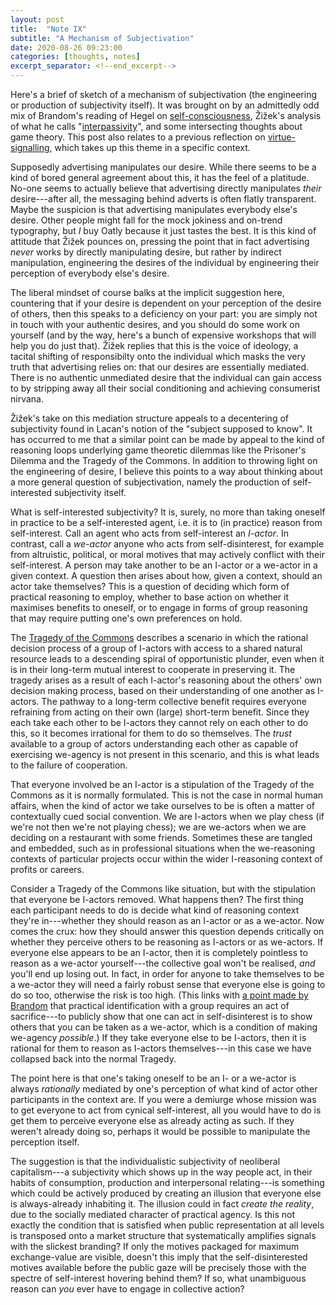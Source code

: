 ```yaml
---
layout: post
title:  "Note IX"
subtitle: "A Mechanism of Subjectivation"
date: 2020-08-26 09:23:00
categories: [thoughts, notes]
excerpt_separator: <!--end_excerpt-->
---
```


Here's a brief of sketch of a mechanism of subjectivation (the engineering or production of subjectivity itself). It was brought on by an admittedly odd mix of Brandom's reading of Hegel on [self-consciousness]({{site.baseurl}}/2020/07/31/brandom-recognition.html), Žižek's analysis of what he calls "[interpassivity]({{site.baseurl}}/assets/pdf/zizek-interpassive.pdf)", and some intersecting thoughts about game theory. This post also relates to a previous reflection on [virtue-signalling]({{site.baseurl}}/2020/06/10/virtue-signalling.html), which takes up this theme in a specific context.

Supposedly advertising manipulates our desire. While there seems to be a kind of bored general agreement about this, it has the feel of a platitude. No-one seems to actually believe that advertising directly manipulates _their_ desire---after all, the messaging behind adverts is often flatly transparent. Maybe the suspicion is that advertising manipulates everybody else's desire. Other people might fall for the mock jokiness and on-trend typography, but _I_ buy Oatly because it just tastes the best. It is this kind of attitude that Žižek pounces on, pressing the point that in fact advertising _never_ works by directly manipulating desire, but rather by indirect manipulation, engineering the desires of the individual by engineering their perception of everybody else's desire.

The liberal mindset of course balks at the implicit suggestion here, countering that if your desire is dependent on your perception of the desire of others, then this speaks to a deficiency on your part: you are simply not in touch with your authentic desires, and you should do some work on yourself (and by the way, here's a bunch of expensive workshops that will help you do just that). Žižek replies that this is the voice of ideology, a tacital shifting of responsibilty onto the individual which masks the very truth that advertising relies on: that our desires are essentially mediated. There is no authentic unmediated desire that the individual can gain access to by stripping away all their social conditioning and achieving consumerist nirvana.

Žižek's take on this mediation structure appeals to a decentering of subjectivity found in Lacan's notion of the "subject supposed to know". It has occurred to me that a similar point can be made by appeal to the kind of reasoning loops underlying game theoretic dilemmas like the Prisoner's Dilemma and the Tragedy of the Commons. In addition to throwing light on the engineering of desire, I believe this points to a way about thinking about a more general question of subjectivation, namely the production of self-interested subjectivity itself.

<!--end_excerpt-->

What is self-interested subjectivity? It is, surely, no more than taking oneself in practice to be a self-interested agent, i.e. it is to (in practice) reason from self-interest. Call an agent who acts from self-interest an _I-actor_. In contrast, call a _we-actor_ anyone who acts from self-disinterest, for example from altruistic, political, or moral motives that may actively conflict with their self-interest. A person may take another to be an I-actor or a we-actor in a given context. A question then arises about how, given a context, should an actor take themselves? This is a question of deciding which form of practical reasoning to employ, whether to base action on whether it maximises benefits to oneself, or to engage in forms of group reasoning that may require putting one's own preferences on hold.

The [Tragedy of the Commons](https://en.wikipedia.org/wiki/Tragedy_of_the_commons#:~:text=The%20tragedy%20of%20the%20commons,resource%20through%20their%20collective%20action.) describes a scenario in which the rational decision process of a group of I-actors with access to a shared natural resource leads to a descending spiral of opportunistic plunder, even when it is in their long-term mutual interest to cooperate in preserving it. The tragedy arises as a result of each I-actor's reasoning about the others' own decision making process, based on their understanding of one another as I-actors. The pathway to a long-term collective benefit requires everyone refraining from acting on their own (large) short-term benefit. Since they each take each other to be I-actors they cannot rely on each other to do this, so it becomes irrational for them to do so themselves. The _trust_ available to a group of actors understanding each other as capable of exercising we-agency is not present in this scenario, and this is what leads to the failure of cooperation.

That everyone involved be an I-actor is a stipulation of the Tragedy of the Commons as it is normally formulated. This is not the case in normal human affairs, when the kind of actor we take ourselves to be is often a matter of contextually cued social convention. We are I-actors when we play chess (if we're not then we're not playing chess); we are we-actors when we are deciding on a restaurant with some friends. Sometimes these are tangled and embedded, such as in professional situations when the we-reasoning contexts of particular projects occur within the wider I-reasoning context of profits or careers.

Consider a Tragedy of the Commons like situation, but with the stipulation that everyone be I-actors removed. What happens then? The first thing each participant needs to do is decide what kind of reasoning context they're in---whether they should reason as an I-actor or as a we-actor. Now comes the crux: how they should answer this question depends critically on whether they perceive others to be reasoning as I-actors or as we-actors. If everyone else appears to be an I-actor, then it is completely pointless to reason as a we-actor yourself---the collective goal won't be realised, _and_ you'll end up losing out. In fact, in order for anyone to take themselves to be a we-actor they will need a fairly robust sense that everyone else is going to do so too, otherwise the risk is too high. (This links with [a point made by Brandom]({{site.baseurl}}/2020/07/30/brandom-identity.html) that practical identification with a group requires an act of sacrifice---to publicly show that one can act in self-disinterest is to show others that you can be taken as a we-actor, which is a condition of making we-agency _possible_.) If they take everyone else to be I-actors, then it is rational for them to reason as I-actors themselves---in this case we have collapsed back into the normal Tragedy.

The point here is that one's taking oneself to be an I- or a we-actor is always _rationally_ mediated by one's perception of what kind of actor other participants in the context are. If you were a demiurge whose mission was to get everyone to act from cynical self-interest, all you would have to do is get them to perceive everyone else as already acting as such. If they weren't already doing so, perhaps it would be possible to manipulate the perception itself.

The suggestion is that the individualistic subjectivity of neoliberal capitalism---a subjectivity which shows up in the way people act, in their habits of consumption, production and interpersonal relating---is something which could be actively produced by creating an illusion that everyone else is always-already  inhabiting it. The illusion could in fact _create the reality_, due to the socially mediated character of practical agency. Is this not exactly the condition that is satisfied when public representation at all levels is transposed onto a market structure that systematically amplifies signals with the slickest branding? If only the motives packaged for maximum exchange-value are visible, doesn't this imply that the self-disinterested motives available before the public gaze will be precisely those with  the spectre of self-interest hovering behind them? If so, what unambiguous reason can _you_ ever have to engage in collective action?
